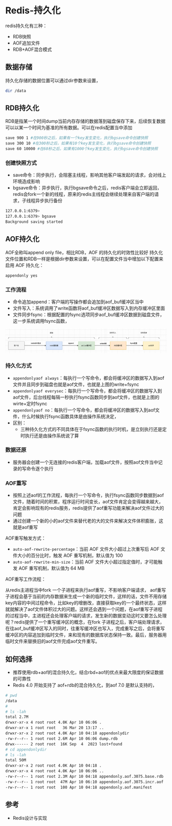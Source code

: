 # Redis-持久化

redis持久化有三种：

- RDB快照
- AOF追加文件
- RDB+AOF混合模式

## 数据存储

持久化存储的数据位置可以通过dir参数来设置，

```bash
dir /data
```

## RDB持久化

RDB是指某一个时间dump当前内存存储的数据落到磁盘保存下来，后续恢复数据可以以某一个时间为基准的所有数据。可以在redis配置当中添加

```bash
save 900 1 #在900秒之后，如果有一个key发生变化，执行bgsave命令创建快照
save 300 10 #在300秒之后，如果有10个key发生变化，执行bgsave命令创建快照
save 60 10000 #在60秒之后，如果有1000个key发生变化，执行bgsave命令创建快照
```

### 创建快照方式

- save命令：同步执行，会阻塞主线程，影响其他客户端发起的请求，会对线上环境造成影响
- bgsave命令：异步执行，执行bgsave命令之后，redis客户端会立即返回，redis会fork一个新的线程，原来的redis主线程会继续处理来自客户端的请求，子线程异步执行备份

```bash
127.0.0.1:6379>
127.0.0.1:6379> bgsave
Background saving started
```

## AOF持久化

AOF全称叫append only file，相比RDB，AOF 的持久化的时效性比较好
持久化文件位置和RDB一样是根据dir参数来设置，可以在配置文件当中增加以下配置来启用 AOF 持久化：

```bash
appendonly yes
```

### 工作流程

- 命令追加append：客户端的写操作都会追加到aof_buf缓冲区当中
- 文件写入：系统调用了write函数将aof_buf缓冲区数据写入到内存缓冲区里面
- 文件同步fsync：根据配置的fsync选项同步aof_buf缓冲区数据到磁盘文件，这一步系统调用fsync函数，

![image-20250502211153300](images/image-20250502211153300.png)

### 持久化方式

- `appendonlyaof always`：每执行一个写命令，都会将缓冲区的数据写入到aof文件并且同步到磁盘也就是aof文件，也就是上图的write+fsync
- `appendonlyaof everysec`：每执行一个写命令，都会将缓冲区的数据写入到aof文件，后台线程每隔一秒执行fsync函数同步到aof文件，也就是上图的wirte+定时fsync
- `appendonlyaof no`：每执行一个写命令，都会将缓冲区的数据写入到aof文件，什么时候执行fsync函数具体是由操作系统决定，
- 区别：
  - 三种持久化方式的不同具体在于fsync函数的执行时机，是立刻执行还是定时执行还是由操作系统说了算

### 数据还原

- 服务器会创建一个无连接的redis客户端，加载aof文件，按照aof文件当中记录的写命令逐个执行

### AOF重写

- 按照上述aof的工作流程，每执行一个写命令，执行fsync函数同步数据到aof文件，随着时间的积累，程序运行时间变长，aof文件肯定会变得越来越大，肯定会影响现有的redis服务，redis提供了aof重写功能来解决aof文件过大的问题
- 通过创建一个新的小的aof文件来替代老的大的文件来解决文件体积膨胀，这就是aof重写

AOF重写触发方式：

- `auto-aof-rewrite-percentage`：当前 AOF 文件大小超过上次重写后 AOF 文件大小的百分比时，触发 AOF 重写机制，默认值为 100
- `auto-aof-rewrite-min-size`：当前 AOF 文件大小超过指定值时，才可能触发 AOF 重写机制，默认值为 64 MB

AOF重写工作流程：

从redis主进程当中fork 一个子进程来执行aof重写，不影响客户端请求， aof重写子进程会基于当前的内存数据来生成一个新的临时文件，这样的话，文件不用存储key内容的中间过程命令，比如key的增删改，直接获取key的一个最终状态，这样就就解决了aof文件体积过大的问题。这样还会遇到一个问题，在aof重写子进程的过程当中，主进程还会处理客户端的请求，发生新的数据变动这时又要怎么处理呢？redis提供了一个重写缓冲区的概念，在fork 子进程之后，客户端处理请求，在往aof_buf缓冲区写入的同时，往重写缓冲区也写入，完成重写之后，会将重写缓冲区的内容追加到临时文件，来和现有的数据库状态保持一致。最后，服务器用临时文件来替换旧的aof文件完成aof文件重写。

## 如何选择

- 推荐使用rdb+aof的混合持久化，结合rbd+aof的优点来最大限度的保证数据的可靠性
- Redis 4.0 开始支持了 aof+rdb的混合持久化，到aof 7.0 是默认支持的，

```bash
# pwd
/data
#
# ls -lah
total 2.7M
drwxr-xr-x 4 root root 4.0K Apr 10 06:06 .
drwxr-xr-x 1 root root   36 Mar 20 13:17 ..
drwxr-xr-x 2 root root 4.0K Apr 10 04:18 appendonlydir
-rw-r--r-- 1 root root 2.6M Apr 10 06:06 dump.rdb
drwx------ 2 root root  16K Sep  4  2023 lost+found
# cd appendonlydir
# ls -lah
total 50M
drwxr-xr-x 2 root root 4.0K Apr 10 04:18 .
drwxr-xr-x 4 root root 4.0K Apr 10 06:06 ..
-rw-r--r-- 1 root root 2.3M Apr 10 04:18 appendonly.aof.3075.base.rdb
-rw-r--r-- 1 root root  47M Apr 10 06:10 appendonly.aof.3075.incr.aof
-rw-r--r-- 1 root root  100 Apr 10 04:18 appendonly.aof.manifest
```

## 参考

- Redis设计与实现
